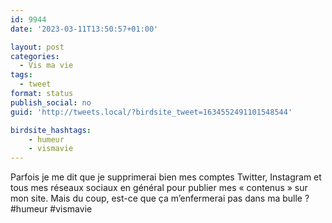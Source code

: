 ```yaml
---
id: 9944
date: '2023-03-11T13:50:57+01:00'

layout: post
categories:
  - Vis ma vie
tags:
  - tweet
format: status
publish_social: no
guid: 'http://tweets.local/?birdsite_tweet=1634552491101548544'

birdsite_hashtags:
    - humeur
    - vismavie
---
```


Parfois je me dit que je supprimerai bien mes comptes Twitter, Instagram et tous mes réseaux sociaux en général pour publier mes « contenus » sur mon site. Mais du coup, est-ce que ça m’enfermerai pas dans ma bulle ? #humeur #vismavie